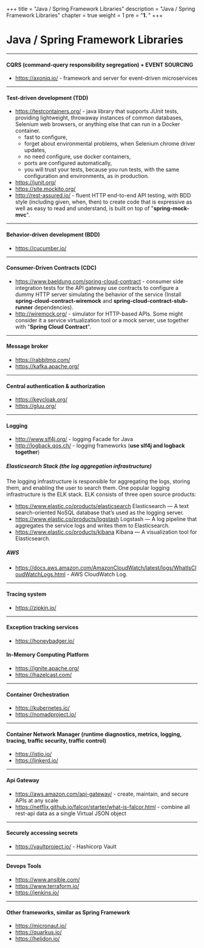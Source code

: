 +++
title = "Java / Spring Framework Libraries"
description = "Java / Spring Framework Libraries"
chapter = true
weight = 1
pre = "<b>1. </b>"
+++

# Java / Spring Framework Libraries
---

#### CQRS (command-query responsibility segregation) + EVENT SOURCING
- https://axoniq.io/ - framework and server for event-driven microservices

<hr />

#### Test-driven development (TDD)
- https://testcontainers.org/ - java library that supports JUnit tests, providing lightweight, throwaway instances of common databases, Selenium web browsers, or anything else that can run in a Docker container.
    * fast to configure,
    * forget about environmental problems, when Selenium chrome driver updates,
    * no need configure, use docker containers,
    * ports are configured automatically,
    * you will trust your tests, because you run tests, with the same configuration and environments, as in production.
- https://junit.org/
- https://site.mockito.org/
- http://rest-assured.io/ - fluent HTTP end-to-end API testing, with BDD style (including given, when, then) to create code that is expressive as well as easy to read and understand,
is built on top of "**spring-mock-mvc**".

<hr />

#### Behavior-driven development (BDD)
- https://cucumber.io/

<hr />

#### Consumer-Driven Contracts (CDC)
- https://www.baeldung.com/spring-cloud-contract - consumer side integration tests for the API gateway use contracts to configure a dummy HTTP server simulating the behavior of the service (Install **spring-cloud-contract-wiremock** and **spring-cloud-contract-stub-runner** dependencies).
- http://wiremock.org/ - simulator for HTTP-based APIs. Some might consider it a service virtualization tool or a mock server,
use together with "**Spring Cloud Contract**".

<hr />

#### Message broker
- https://rabbitmq.com/
- https://kafka.apache.org/

<hr />

#### Central authentication & authorization
- https://keycloak.org/
- https://gluu.org/

<hr />

#### Logging
- http://www.slf4j.org/ - logging Facade for Java
- http://logback.qos.ch/ - logging frameworks (**use slf4j and logback together**)

##### **Elasticsearch Stack (the log aggregation infrastructure)**
The logging infrastructure is responsible for aggregating the logs, storing them, and enabling the user to search them. One popular logging infrastructure is the ELK stack. ELK consists of three open source products:

- https://www.elastic.co/products/elasticsearch Elasticsearch — A text search-oriented NoSQL database that’s used as the logging server.
- https://www.elastic.co/products/logstash Logstash — A log pipeline that aggregates the service logs and writes them to Elasticsearch.
- https://www.elastic.co/products/kibana Kibana — A visualization tool for Elasticsearch.

##### **AWS**
- https://docs.aws.amazon.com/AmazonCloudWatch/latest/logs/WhatIsCloudWatchLogs.html - AWS CloudWatch Log.

<hr />

#### Tracing system
- https://zipkin.io/

<hr />

#### Exception tracking services

- https://honeybadger.io/

#### In-Memory Computing Platform
- https://ignite.apache.org/
- https://hazelcast.com/

<hr />

#### Container Orchestration
- https://kubernetes.io/
- https://nomadproject.io/

<hr />

#### Container Network Manager (runtime diagnostics, metrics, logging, tracing, traffic security, traffic control)
- https://istio.io/
- https://linkerd.io/

<hr />

#### Api Gateway
- https://aws.amazon.com/api-gateway/ - create, maintain, and secure APIs at any scale
- https://netflix.github.io/falcor/starter/what-is-falcor.html - combine all rest-api data as a single Virtual JSON object

<hr />

#### Securely accessing secrets
- https://vaultproject.io/ - Hashicorp Vault

<hr />

#### Devops Tools
- https://www.ansible.com/
- https://www.terraform.io/
- https://jenkins.io/

<hr />

#### Other frameworks, similar as Spring Framework
- https://micronaut.io/
- https://quarkus.io/
- https://helidon.io/
